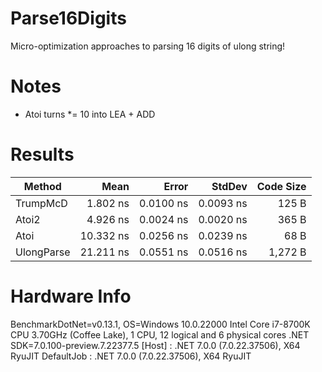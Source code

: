 # Parse16Digits
Micro-optimization approaches to parsing 16 digits of ulong string!

# Notes

- Atoi turns *= 10 into LEA + ADD

# Results

|     Method |      Mean |     Error |    StdDev | Code Size |
|----------- |----------:|----------:|----------:|----------:|
|   TrumpMcD |  1.802 ns | 0.0100 ns | 0.0093 ns |     125 B |
|      Atoi2 |  4.926 ns | 0.0024 ns | 0.0020 ns |     365 B |
|       Atoi | 10.332 ns | 0.0256 ns | 0.0239 ns |      68 B |
| UlongParse | 21.211 ns | 0.0551 ns | 0.0516 ns |   1,272 B |


# Hardware Info

BenchmarkDotNet=v0.13.1, OS=Windows 10.0.22000
Intel Core i7-8700K CPU 3.70GHz (Coffee Lake), 1 CPU, 12 logical and 6 physical cores
.NET SDK=7.0.100-preview.7.22377.5
  [Host]     : .NET 7.0.0 (7.0.22.37506), X64 RyuJIT
  DefaultJob : .NET 7.0.0 (7.0.22.37506), X64 RyuJIT

